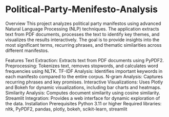 # Political-Party-Menifesto-Analysis
Overview
This project analyzes political party manifestos using advanced Natural Language Processing (NLP) techniques. The application extracts text from PDF documents, processes the text to identify key themes, and visualizes the results interactively. The goal is to provide insights into the most significant terms, recurring phrases, and thematic similarities across different manifestos.

Features
Text Extraction: Extracts text from PDF documents using PyPDF2.
Preprocessing: Tokenizes text, removes stopwords, and calculates word frequencies using NLTK.
TF-IDF Analysis: Identifies important keywords in each manifesto compared to the entire corpus.
N-gram Analysis: Captures recurring phrases and key promises.
Interactive Visualizations: Uses Plotly and Bokeh for dynamic visualizations, including bar charts and heatmaps.
Similarity Analysis: Computes document similarity using cosine similarity.
Streamlit Integration: Provides a web interface for dynamic exploration of the data.
Installation
Prerequisites
Python 3.11 or higher
Required libraries: nltk, PyPDF2, pandas, plotly, bokeh, scikit-learn, streamlit
